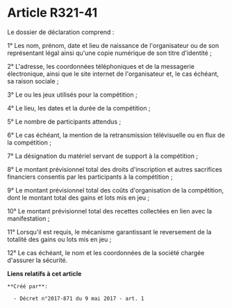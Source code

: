 # Article R321-41

Le dossier de déclaration comprend :

1° Les nom, prénom, date et lieu de naissance de l'organisateur ou de son représentant légal ainsi qu'une copie numérique de
son titre d'identité ;

2° L'adresse, les coordonnées téléphoniques et de la messagerie électronique, ainsi que le site internet de l'organisateur
et, le cas échéant, sa raison sociale ;

3° Le ou les jeux utilisés pour la compétition ;

4° Le lieu, les dates et la durée de la compétition ;

5° Le nombre de participants attendus ;

6° Le cas échéant, la mention de la retransmission télévisuelle ou en flux de la compétition ;

7° La désignation du matériel servant de support à la compétition ;

8° Le montant prévisionnel total des droits d'inscription et autres sacrifices financiers consentis par les participants à la
compétition ;

9° Le montant prévisionnel total des coûts d'organisation de la compétition, dont le montant total des gains et lots mis en
jeu ;

10° Le montant prévisionnel total des recettes collectées en lien avec la manifestation ;

11° Lorsqu'il est requis, le mécanisme garantissant le reversement de la totalité des gains ou lots mis en jeu ;

12° Le cas échéant, le nom et les coordonnées de la société chargée d'assurer la sécurité.

**Liens relatifs à cet article**

	**Créé par**:

	  - Décret n°2017-871 du 9 mai 2017 - art. 1
